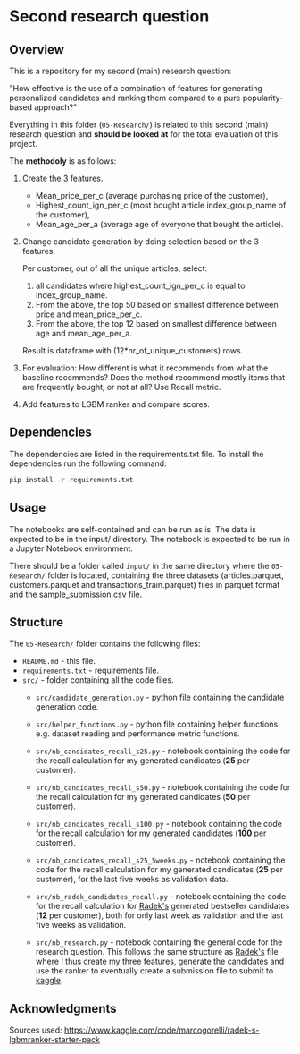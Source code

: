 # Second research question

## Overview

This is a repository for my second (main) research question:

"How effective is the use of a combination of features for generating personalized candidates and ranking them compared to a pure popularity-based approach?"

Everything in this folder (`05-Research/`) is related to this second (main) research question and **should be looked at** for the total evaluation of this project.

The **methodoly** is as follows:

1) Create the 3 features.
   - Mean_price_per_c (average purchasing price of the customer), 
   - Highest_count_ign_per_c (most bought article index_group_name of the customer),
   - Mean_age_per_a (average age of everyone that bought the article).

2) Change candidate generation by doing selection based on the 3 features.

    Per customer, out of all the unique articles, select:
   1) all candidates where highest_count_ign_per_c is equal to index_group_name.
   2) From the above, the top 50 based on smallest difference between price and mean_price_per_c.
   3) From the above, the top 12 based on smallest difference between age and mean_age_per_a.

    Result is dataframe with (12*nr_of_unique_customers) rows.

3) For evaluation: How different is what it recommends from what the baseline recommends? Does the method recommend mostly items that are frequently bought, or not at all? Use Recall metric.

4) Add features to LGBM ranker and compare scores.


## Dependencies
The dependencies are listed in the requirements.txt file. 
To install the dependencies run the following command:
```bash
pip install -r requirements.txt
```
## Usage
The notebooks are self-contained and can be run as is. The data is expected to be in the input/ directory. 
The notebook is expected to be run in a Jupyter Notebook environment.

There should be a folder called `input/` in the same directory where the `05-Research/` folder is located, 
containing the three datasets (articles.parquet, customers.parquet and transactions_train.parquet) files 
in parquet format and the sample_submission.csv file.

## Structure

The `05-Research/` folder contains the following files:

* `README.md` - this file.
* `requirements.txt` - requirements file.
* `src/` - folder containing all the code files.
  * `src/candidate_generation.py` - python file containing the candidate generation code.
  * `src/helper_functions.py` - python file containing helper functions e.g. dataset reading and performance metric functions.
  
  * `src/nb_candidates_recall_s25.py` - notebook containing the code for the recall calculation for my generated candidates (**25** per customer).
  * `src/nb_candidates_recall_s50.py` - notebook containing the code for the recall calculation for my generated candidates (**50** per customer).
  * `src/nb_candidates_recall_s100.py` - notebook containing the code for the recall calculation for my generated candidates (**100** per customer).
  * `src/nb_candidates_recall_s25_5weeks.py` - notebook containing the code for the recall calculation for my generated candidates (**25** per customer), 
  for the last five weeks as validation data.
  * `src/nb_radek_candidates_recall.py` - notebook containing the code for the recall calculation for 
  [Radek's](https://www.kaggle.com/code/marcogorelli/radek-s-lgbmranker-starter-pack) 
  generated bestseller candidates (**12** per customer), both for only last week as validation and the last five weeks as validation.
  * `src/nb_research.py` - notebook containing the general code for the research question. 
  This follows the same structure as [Radek's](https://www.kaggle.com/code/marcogorelli/radek-s-lgbmranker-starter-pack) 
  file where I thus create my three features, generate the candidates and use the ranker to eventually create a 
  submission file to submit to [kaggle](https://www.kaggle.com/competitions/h-and-m-personalized-fashion-recommendations/submissions).

## Acknowledgments
Sources used:
https://www.kaggle.com/code/marcogorelli/radek-s-lgbmranker-starter-pack